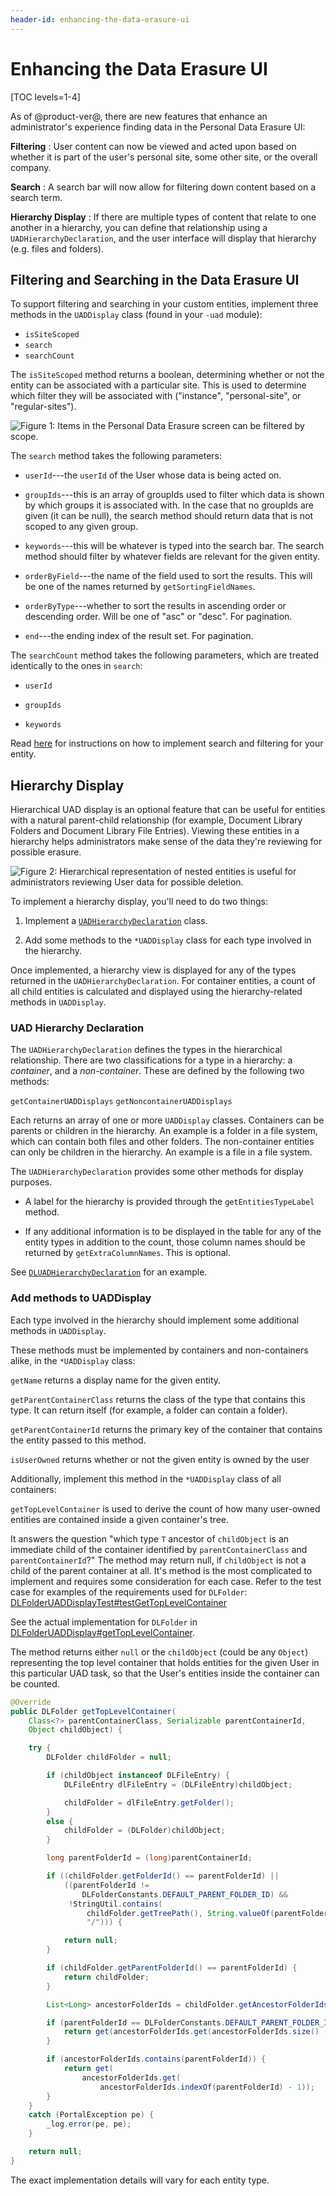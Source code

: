 ```yaml
---
header-id: enhancing-the-data-erasure-ui
---
```


# Enhancing the Data Erasure UI

[TOC levels=1-4]

As of @product-ver@, there are new features that enhance an administrator's
experience finding data in the Personal Data Erasure UI:

**Filtering**
: User content can now be viewed and acted upon based on
   whether it is part of the user's personal site, some other site, or the
   overall company.

**Search**
: A search bar will now allow for filtering down content based on
   a search term.

**Hierarchy Display**
: If there are multiple types of content that relate to one another in a
hierarchy, you can define that relationship using a `UADHierarchyDeclaration`,
and the user interface will display that hierarchy (e.g. files and folders).

## Filtering and Searching in the Data Erasure UI

To support filtering and searching in your custom entities, implement three
methods in the `UADDisplay` class (found in your `-uad` module):

- `isSiteScoped`
- `search`
- `searchCount`

The `isSiteScoped` method returns a boolean, determining whether or not the
entity can be associated with a particular site. This is used to determine
which filter they will be associated with ("instance", "personal-site", or
"regular-sites").

![Figure 1: Items in the Personal Data Erasure screen can be filtered by scope.](../../images/uad-scope-filter.png) 

The `search` method takes the following parameters:

- `userId`---the `userId` of the User whose data is being acted on.

- `groupIds`---this is an array of groupIds used to filter which data is shown
    by which groups it is associated with. In the case that no groupIds are
    given (it can be null), the search method should return data that is not
    scoped to any given group.

- `keywords`---this will be whatever is typed into the search bar. The search
    method should filter by whatever fields are relevant for the given entity.

- `orderByField`---the name of the field used to sort the results. This will be
    one of the names returned by `getSortingFieldNames`.

- `orderByType`---whether to sort the results in ascending order or descending
    order.  Will be one of "asc" or "desc". For pagination.

- `end`---the ending index of the result set. For pagination.

The `searchCount` method takes the following parameters, which are treated
identically to the ones in `search`:

- `userId`

- `groupIds`

- `keywords`

Read
[here](/docs/7-2/frameworks/-/knowledge_base/f/filtering-and-searching-uad-marked-entities)
for instructions on how to implement search and filtering for your entity. 

## Hierarchy Display

Hierarchical UAD display is an optional feature that can be useful for entities
with a natural parent-child relationship (for example, Document Library Folders
and Document Library File Entries). Viewing these entities in a hierarchy helps
administrators make sense of the data they're reviewing for possible erasure.

![Figure 2: Hierarchical representation of nested entities is useful for administrators reviewing User data for possible deletion.](../../images/uad-hierarchy.png)

To implement a hierarchy display, you'll need to do two things:

1.  Implement a
    [`UADHierarchyDeclaration`](https://github.com/liferay/liferay-portal/blob/7.2.x/modules/apps/user-associated-data/user-associated-data-api/src/main/java/com/liferay/user/associated/data/display/UADHierarchyDeclaration.java)
    class.

2.  Add some methods to the `*UADDisplay` class for each type involved in the
    hierarchy.

Once implemented, a hierarchy view is displayed for any of the types returned in
the `UADHierarchyDeclaration`. For container entities, a count of all child
entities is calculated and displayed using the hierarchy-related methods in
`UADDisplay`.

### UAD Hierarchy Declaration

The `UADHierarchyDeclaration` defines the types in the hierarchical
relationship. There are two classifications for a type in a hierarchy: a
*container*, and a *non-container*. These are defined by the following two
methods:

`getContainerUADDisplays`
`getNoncontainerUADDisplays`

Each returns an array of one or more `UADDisplay` classes. Containers can be
parents or children in the hierarchy. An example is a folder in a file system,
which can contain both files and other folders. The non-container entities can
only be children in the hierarchy. An example is a file in a file
system.

The `UADHierarchyDeclaration` provides some other methods for display purposes.

- A label for the hierarchy is provided through the `getEntitiesTypeLabel`
    method.

- If any additional information is to be displayed in the table for any of the
    entity types in addition to the count, those column names should be returned
    by `getExtraColumnNames`. This is optional.

See [`DLUADHierarchyDeclaration`](https://github.com/liferay/liferay-portal/blob/master/modules/apps/document-library/document-library-uad/src/main/java/com/liferay/document/library/uad/display/DLUADHierarchyDeclaration.java) for an example.

### Add methods to UADDisplay

Each type involved in the hierarchy should implement some additional methods in `UADDisplay`.

These methods must be implemented by containers and non-containers alike, in the
`*UADDisplay` class:

`getName` returns a display name for the given entity.

`getParentContainerClass` returns the class of the type that contains this type.
It can return itself (for example, a folder can contain a folder).

`getParentContainerId` returns the primary key of the container that contains
the entity passed to this method.

`isUserOwned` returns whether or not the given entity is owned by the user

Additionally, implement this method in the `*UADDisplay` class of all containers:

`getTopLevelContainer` is used to derive the count of how many user-owned
entities are contained inside a given container's tree.

It answers the question "which type `T` ancestor of `childObject` is an
immediate child of the container identified by `parentContainerClass` and
`parentContainerId`?" The method may return null, if `childObject` is not a
child of the parent container at all. It's method is the most complicated to
implement and requires some consideration for each case. Refer to the test case
for examples of the requirements used for `DLFolder`:
[DLFolderUADDisplayTest#testGetTopLevelContainer](https://github.com/liferay/liferay-portal/blob/c8f78609353d6a83a0b755b0bbf93764959821ee/modules/apps/document-library/document-library-uad-test/src/testIntegration/java/com/liferay/document/library/uad/display/test/DLFolderUADDisplayTest.java#L67)

See the actual implementation for `DLFolder` in [DLFolderUADDisplay#getTopLevelContainer](https://github.com/liferay/liferay-portal/blob/c8f78609353d6a83a0b755b0bbf93764959821ee/modules/apps/document-library/document-library-uad/src/main/java/com/liferay/document/library/uad/display/DLFolderUADDisplay.java#L105).

The method returns either `null` or the `childObject` (could be any `Object`)
representing the top level container that holds entities for the given User in
this particular UAD task, so that the User's entities inside the container can
be counted.

```java
@Override
public DLFolder getTopLevelContainer(
    Class<?> parentContainerClass, Serializable parentContainerId,
    Object childObject) {

    try {
        DLFolder childFolder = null;

        if (childObject instanceof DLFileEntry) {
            DLFileEntry dlFileEntry = (DLFileEntry)childObject;

            childFolder = dlFileEntry.getFolder();
        }
        else {
            childFolder = (DLFolder)childObject;
        }

        long parentFolderId = (long)parentContainerId;

        if ((childFolder.getFolderId() == parentFolderId) ||
            ((parentFolderId !=
                DLFolderConstants.DEFAULT_PARENT_FOLDER_ID) &&
             !StringUtil.contains(
                 childFolder.getTreePath(), String.valueOf(parentFolderId),
                 "/"))) {

            return null;
        }

        if (childFolder.getParentFolderId() == parentFolderId) {
            return childFolder;
        }

        List<Long> ancestorFolderIds = childFolder.getAncestorFolderIds();

        if (parentFolderId == DLFolderConstants.DEFAULT_PARENT_FOLDER_ID) {
            return get(ancestorFolderIds.get(ancestorFolderIds.size() - 1));
        }

        if (ancestorFolderIds.contains(parentFolderId)) {
            return get(
                ancestorFolderIds.get(
                    ancestorFolderIds.indexOf(parentFolderId) - 1));
        }
    }
    catch (PortalException pe) {
        _log.error(pe, pe);
    }

    return null;
}
```

The exact implementation details will vary for each entity type.
